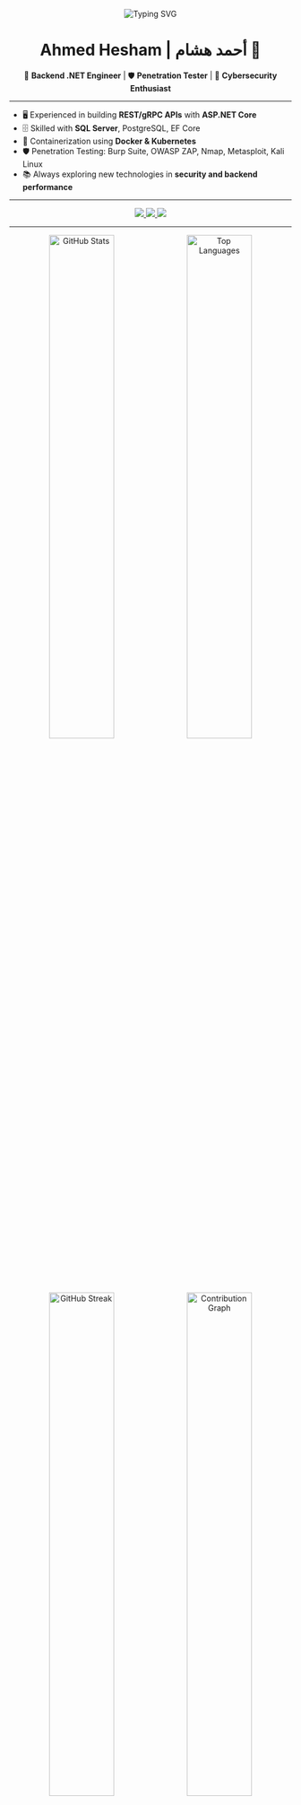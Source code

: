 <!-- Banner -->
<p align="center">
  <img src="https://readme-typing-svg.herokuapp.com?font=Fira+Code&size=28&pause=1000&color=00C2FF&center=true&vCenter=true&width=600&lines=I'm+Ahmed+Hesham;Backend+.NET+Engineer;Penetration+Tester;Always+learning+new+things!" alt="Typing SVG" />
</p>

<!-- Name -->
<h1 align="center">Ahmed Hesham | أحمد هشام 👋</h1>

<!-- Roles -->
<p align="center">
  🔹 <b>Backend .NET Engineer</b> | 🛡️ <b>Penetration Tester</b> | 🚀 <b>Cybersecurity Enthusiast</b>
</p>

---

<!-- About Me -->
- 🖥️ Experienced in building **REST/gRPC APIs** with **ASP.NET Core**  
- 🗄️ Skilled with **SQL Server**, PostgreSQL, EF Core  
- 🐳 Containerization using **Docker & Kubernetes**  
- 🛡️ Penetration Testing: Burp Suite, OWASP ZAP, Nmap, Metasploit, Kali Linux  
- 📚 Always exploring new technologies in **security and backend performance**  

---

<!-- Social Links -->
<p align="center">
  <a href="https://github.com/AHMED-HISHAM-DEV">
    <img src="https://img.shields.io/badge/GitHub-100000?style=for-the-badge&logo=github&logoColor=white" />
  </a>
  <a href="https://www.linkedin.com/in/ahmed-hisham-pentester/">
    <img src="https://img.shields.io/badge/LinkedIn-0A66C2?style=for-the-badge&logo=linkedin&logoColor=white" />
  </a>
  <a href="https://t.me/@Ahmed_Hisham_DevSec">
    <img src="https://img.shields.io/badge/Telegram-2CA5E0?style=for-the-badge&logo=telegram&logoColor=white" />
  </a>
</p>

---

<!-- ======= GitHub Stats (all) ======= -->

<!-- Main stats + Top Languages -->
<p align="center">
  <img src="https://github-readme-stats.vercel.app/api?username=AHMED-HISHAM-DEV&show_icons=true&theme=radical&count_private=true" alt="GitHub Stats" width="48%"/>
  <img src="https://github-readme-stats.vercel.app/api/top-langs/?username=AHMED-HISHAM-DEV&layout=compact&theme=radical" alt="Top Languages" width="48%"/>
</p>

<!-- Streaks + Activity graph -->
<p align="center">
  <img src="https://github-readme-streak-stats.herokuapp.com/?user=AHMED-HISHAM-DEV&theme=radical" alt="GitHub Streak" width="48%"/>
  <img src="https://activity-graph.herokuapp.com/graph?username=AHMED-HISHAM-DEV&theme=react-dark" alt="Contribution Graph" width="48%"/>
</p>

<!-- Optional: WakaTime (coding time) — remove if you don't use WakaTime -->
<p align="center">
  <img src="https://github-readme-stats.vercel.app/api/wakatime?username=YOUR_WAKATIME_USERNAME&layout=compact&theme=radical" alt="WakaTime" width="48%"/>
</p>

<!-- Visitors / Hits -->
<p align="center">
  ![Profile Views](https://komarev.com/ghpvc/?username=YOUR_USERNAME&style=flat&color=orange&label=PROFILE+VIEWS)
  <img src="https://hits.seeyoufarm.com/api/count/incr/badge.svg?url=https%3A%2F%2Fgithub.com%2FAHMED-HISHAM-DEV&count_bg=%2379C83D&title_bg=%23555555&icon=github.svg&icon_color=%23E7E7E7&title=HITS" alt="Hits"/>
</p>

<!-- Optional extra small stats row -->
<p align="center">
  <img src="https://github-readme-stats.vercel.app/api/pin/?username=AHMED-HISHAM-DEV&repo=YOUR_REPO&theme=radical" alt="Pinned Repo" width="33%"/>
  <img src="https://github-readme-stats.vercel.app/api/pin/?username=AHMED-HISHAM-DEV&repo=ANOTHER_REPO&theme=radical" alt="Pinned Repo 2" width="33%"/>
  <img src="https://github-readme-stats.vercel.app/api/pin/?username=AHMED-HISHAM-DEV&repo=THIRD_REPO&theme=radical" alt="Pinned Repo 3" width="33%"/>
</p>

<!-- ======= end ======= -->
